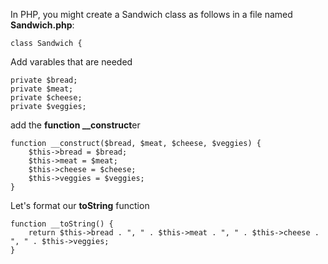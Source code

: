 In PHP, you might create a Sandwich class as follows in a file named **Sandwich.php**:

```
class Sandwich {
```
Add varables that are needed

```
private $bread;
private $meat;
private $cheese;
private $veggies;
```
add the **function __construct**er

```
function __construct($bread, $meat, $cheese, $veggies) {
    $this->bread = $bread;
    $this->meat = $meat;
    $this->cheese = $cheese;
    $this->veggies = $veggies;
}
```

Let's format our **toString** function

```
function __toString() {
    return $this->bread . ", " . $this->meat . ", " . $this->cheese . ", " . $this->veggies;
}
```
